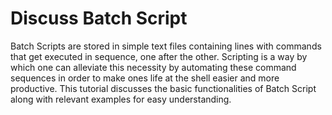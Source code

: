 # Discuss Batch Script

Batch Scripts are stored in simple text files containing lines with commands that get executed in sequence, one after the other. Scripting is a way by which one can alleviate this necessity by automating these command sequences in order to make ones life at the shell easier and more productive. This tutorial discusses the basic functionalities of Batch Script along with relevant examples for easy understanding.

